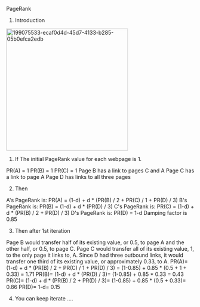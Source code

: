 PageRank


1. Introduction




<img width="326" alt="199075533-ecaf0d4d-45d7-4133-b285-05b0efca2edb" src="https://user-images.githubusercontent.com/68774929/199285933-9cbb8fe5-ef22-49e6-870a-07228251b4b0.png">






1. If The initial PageRank value for each webpage is 1.

  PR(A) = 1
  PR(B) = 1
  PR(C) = 1
  Page B has a link to pages C and A
  Page C has a link to page A
  Page D has links to all three pages
  

2. Then

  A's PageRank is: PR(A) = (1-d) + d * (PR(B) / 2 + PR(C) / 1 + PR(D) / 3)
  B's PageRank is: PR(B) = (1-d) + d * (PR(D) / 3)
  C's PageRank is: PR(C) = (1-d) + d * (PR(B) / 2 + PR(D) / 3)
  D's PageRank is: PR(D) = 1-d
  Damping factor is 0.85
  

3. Then after 1st iteration

  Page B would transfer half of its existing value, or 0.5, to page A and the other half, or 0.5, to page C.
  Page C would transfer all of its existing value, 1, to the only page it links to, A.
  Since D had three outbound links, it would transfer one third of its existing value, or approximately 0.33, to A.
  PR(A)= (1-d) + d * (PR(B) / 2 + PR(C) / 1 + PR(D) / 3) = (1-0.85) + 0.85 * (0.5 + 1 + 0.33) = 1.71
  PR(B)= (1-d) + d * (PR(D) / 3)= (1-0.85) + 0.85 * 0.33 = 0.43
  PR(C)= (1-d) + d * (PR(B) / 2 + PR(D) / 3)= (1-0.85) + 0.85 * (0.5 + 0.33)= 0.86
  PR(D)= 1-d= 0.15
  
4. You can keep iterate
....

